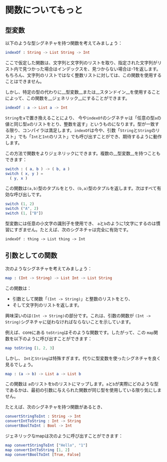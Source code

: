 # 関数についてもっと

## 型変数

以下のような型シグネチャを持つ関数を考えてみましょう：

```elm
indexOf : String -> List String -> Int
```

ここで仮定した関数は、文字列と文字列のリストを取り、指定された文字列がリスト内で見つかった場合はインデックスを、見つからない場合は-1を返します。
もちろん、文字列のリストではなく整数リストに対しては、この関数を使用することはできません。

しかし、特定の型の代わりに__型変数__または__スタンドイン__を使用することによって、この関数を__ジェネリック__にすることができます。

```elm
indexOf : a -> List a -> Int
```

`String`を`a`で置き換えることにより、 今や`indexOf`のシグネチャは「任意の型`a`の値と同じ型`a`のリストをとり、整数を返す」というものになります。型が一致する限り、コンパイラは満足します。`indexOf`は今や、引数「`String`と`String`のリスト」でも「`Int`と`Int`のリスト」でも呼び出すことができ、期待するように動作します。

この方法で関数をよりジェネリックにできます。複数の__型変数__を持つこともできます：

```elm
switch : ( a, b ) -> ( b, a )
switch ( x, y ) =
  ( y, x )
```

この関数は`(a,b)`型のタプルをとり、`(b,a)`型のタプルを返します。次はすべて有効な呼び出しです。

```elm
switch (1, 2)
switch ("A", 2)
switch (1, ["B"])
```

型変数には任意の小文字の識別子を使用でき、 `a`と`b`のように1文字にするのは慣習にすぎません。たとえば、次のシグネチャは完全に有効です。

```
indexOf : thing -> List thing -> Int
```

## 引数としての関数

次のようなシグネチャを考えてみましょう：

```elm
map : (Int -> String) -> List Int -> List String
```

この関数は：

- 引数として関数「`(Int -> String)`」と整数のリストをとり、
- そして文字列のリストを返します。

興味深いのは`(Int -> String)`の部分です。これは、引数の関数が `(Int -> String)`シグネチャに従わなければならないことを示しています。

例えば、coreにある `toString`はそのような関数です。したがって、この `map`関数を以下のように呼び出すことができます：

```elm
map toString [1, 2, 3]
```

しかし、 `Int`と`String`は特殊すぎます。代りに型変数を使ったシグネチャを良く見るでしょう。

```elm
map : (a -> b) -> List a -> List b
```

この関数は `a`のリストを`b`のリストにマップします。`a`と`b`が実際にどのような型であるかは、最初の引数に与えられた関数が同じ型を使用している限り気にしません。

たとえば、次のシグネチャを持つ関数があるとき、

```elm
convertStringToInt : String -> Int
convertIntToString : Int -> String
convertBoolToInt : Bool -> Int
```

ジェネリックなmapは次のように呼び出すことができます：

```elm
map convertStringToInt ["Hello", "1"]
map convertIntToString [1, 2]
map convertBoolToInt [True, False]
```
